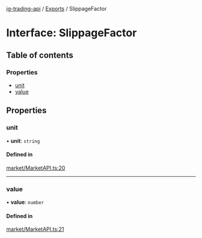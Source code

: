 [ig-trading-api](../README.md) / [Exports](../modules.md) / SlippageFactor

# Interface: SlippageFactor

## Table of contents

### Properties

- [unit](SlippageFactor.md#unit)
- [value](SlippageFactor.md#value)

## Properties

### unit

• **unit**: `string`

#### Defined in

[market/MarketAPI.ts:20](https://github.com/bennycode/ig-trading-api/blob/0c7d281/src/market/MarketAPI.ts#L20)

---

### value

• **value**: `number`

#### Defined in

[market/MarketAPI.ts:21](https://github.com/bennycode/ig-trading-api/blob/0c7d281/src/market/MarketAPI.ts#L21)
